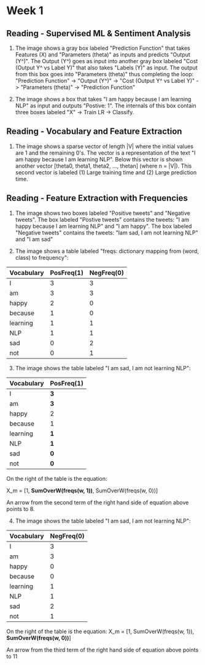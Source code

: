 # Week 1
## Reading - Supervised ML & Sentiment Analysis

1. The image shows a gray box labeled "Prediction Function" that takes Features (X) and "Parameters (theta)" as inputs and predicts "Output (Y^)". The Output (Y^) goes as input into another gray box labeled "Cost (Output Y^ vs Label Y)" that also takes "Labels (Y)" as input. The output from this box goes into "Parameters (theta)" thus completing the loop: "Prediction Function" -> "Output (Y^)" -> "Cost (Output Y^ vs Label Y)" -> "Parameters (theta)" -> "Prediction Function"

2. The image shows a box that takes "I am happy because I am learning NLP" as input and outputs "Postive: 1". The internals of this box contain three boxes labeled "X" -> Train LR -> Classify.

## Reading - Vocabulary and Feature Extraction

1. The image shows a sparse vector of length |V| where the initial values are 1 and the remaining 0's. The vector is a representation of the text "I am happy because I am learning NLP". Below this vector is shown another vector [theta0, theta1, theta2, ..., thetan] (where n = |V|). This second vector is labeled (1) Large training time and (2) Large prediction time.

## Reading - Feature Extraction with Frequencies

1. The image shows two boxes labeled "Positive tweets" and "Negative tweets". The box labeled "Postive tweets" contains the tweets: "I am happy because I am learning NLP" and "I am happy". The box labeled "Negative tweets" contains the tweets: "Iam sad, I am not learning NLP" and "I am sad"

2. The image shows a table labeled "freqs: dictionary mapping from (word, class) to frequency": 

| Vocabulary | PosFreq(1) | NegFreq(0) |
--- | --- | ---
I | 3 | 3
am | 3 | 3
happy | 2 | 0
because | 1 | 0
learning | 1 | 1
NLP | 1 | 1
sad | 0 | 2
not | 0 | 1

3. The image shows the table labeled "I am sad, I am not learning NLP":

| Vocabulary | PosFreq(1) |
 --- | --- 
 I | **3**
 am | **3**
 happy | 2
 because | 1
 learning | **1**
 NLP | **1**
 sad | **0**
 not | **0**
 
 On the right of the table is the equation:
 
 X_m = [1, **SumOverW(freqs(w, 1))**, SumOverW(freqs(w, 0))]
 
 An arrow from the second term of the right hand side of equation above points to 8.
 
 4. The image shows the table labeled "I am sad, I am not learning NLP":
 
 Vocabulary | NegFreq(0)
 --- | ---
 I | 3
 am | 3
 happy | 0
 because | 0
 learning | 1
 NLP | 1
 sad | 2
 not | 1
 
 On the right of the table is the equation:
 X_m = [1, SumOverW(freqs(w, 1)), **SumOverW(freqs(w, 0))**]
 
 An arrow from the third term of the right hand side of equation above points to 11
